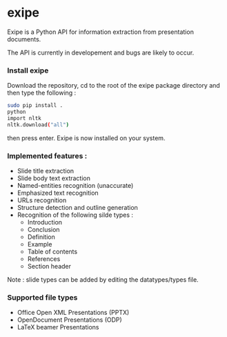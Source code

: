 # exipe

Exipe is a Python API for information extraction from presentation documents.

The API is currently in developement and bugs are likely to occur.

### Install exipe
Download the repository, cd to the root of the exipe package directory and then type the following : 
```bash
sudo pip install .
python
import nltk
nltk.download("all")
```
then press enter. 
Exipe is now installed on your system.

### Implemented features : 
* Slide title extraction
* Slide body text extraction
* Named-entities recognition (unaccurate)
* Emphasized text recognition
* URLs recognition
* Structure detection and outline generation
* Recognition of the following silde types : 
  * Introduction 
  * Conclusion
  * Definition 
  * Example
  * Table of contents
  * References
  * Section header
 
Note : slide types can be added by editing the datatypes/types file.

### Supported file types
* Office Open XML Presentations (PPTX)
* OpenDocument Presentations (ODP)
* LaTeX beamer Presentations

